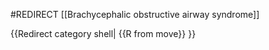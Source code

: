 #REDIRECT [[Brachycephalic obstructive airway syndrome]]

{{Redirect category shell|
{{R from move}}
}}